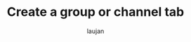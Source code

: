 ---
title: Create a group or channel tab
author: laujan
description: How to create a custom group or channel tab to add to your Microsoft Teams app
keywords: teams tabs group channel configurable 
ms.topic: conceptual
ms.author: 
---